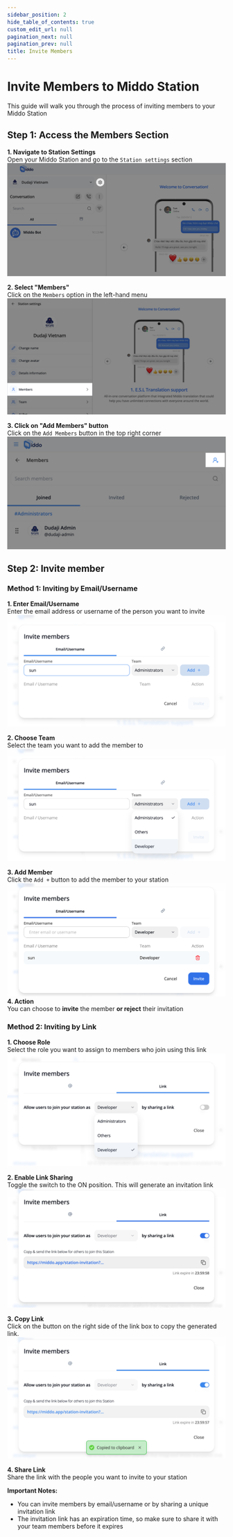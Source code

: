 ```yaml
---  
sidebar_position: 2  
hide_table_of_contents: true  
custom_edit_url: null  
pagination_next: null  
pagination_prev: null  
title: Invite Members  
---  
```

# Invite Members to Middo Station  
   
This guide will walk you through the process of inviting members to your Middo Station    
  
## Step 1: Access the Members Section  
  
**1. Navigate to Station Settings**    
Open your Middo Station and go to the `Station settings` section    
![](./img/invite-members-1.png)  
  
**2. Select "Members"**    
Click on the `Members` option in the left-hand menu    
![](./img/invite-members-2.png)  
  
**3. Click on "Add Members" button**    
Click on the `Add Members` button in the top right corner    
![](./img/invite-members-3.png)  
  
  
  
## Step 2: Invite member  
  
### Method 1: Inviting by Email/Username  
   
**1. Enter Email/Username**  
Enter the email address or username of the person you want to invite    
![](./img/invite-members-4.png)  
  
**2. Choose Team**    
Select the team you want to add the member to    
![](./img/invite-members-5.png)  
  
**3. Add Member**    
Click the `Add +` button to add the member to your station    
![](./img/invite-members-6.png)  
**4. Action**    
You can choose to **invite** the member **or reject** their invitation    
  
  
### Method 2: Inviting by Link  
  
**1. Choose Role**  
Select the role you want to assign to members who join using this link  
![](./img/invite-members-7.png)  
  
**2. Enable Link Sharing**  
Toggle the switch to the ON position. This will generate an invitation link  
![](./img/invite-members-8.png)  
  
**3. Copy Link**  
Click on the button on the right side of the link box to copy the generated link.    
![](./img/invite-members-9.png)  
  
**4. Share Link**  
Share the link with the people you want to invite to your station    
  
**Important Notes:**  
-  You can invite members by email/username or by sharing a unique invitation link
-  The invitation link has an expiration time, so make sure to share it with your team members before it expires    
  
  
  

